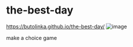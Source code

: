 # the-best-day
https://butolinka.github.io/the-best-day/
![image](https://user-images.githubusercontent.com/104693230/210463450-2ee5bfe9-9865-4684-8c2a-21648ecc326d.png)

make a choice game
